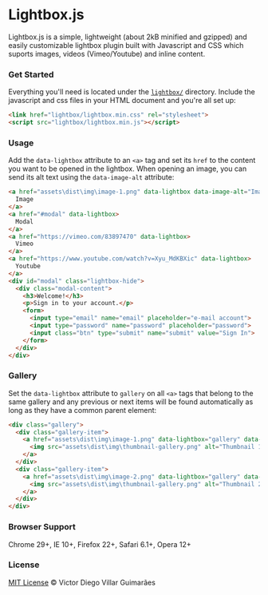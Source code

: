 # Lightbox.js #

Lightbox.js is a simple, lightweight (about 2kB minified and gzipped) and easily customizable lightbox plugin built with Javascript and CSS which suports images, videos (Vimeo/Youtube) and inline content.

### Get Started ###

Everything you'll need is located under the [`lightbox/`](lightbox/) directory. Include the javascript and css files in your HTML document and you're all set up:

```html
<link href="lightbox/lightbox.min.css" rel="stylesheet">
<script src="lightbox/lightbox.min.js"></script>
```

### Usage ###

Add the `data-lightbox` attribute to an `<a>` tag and set its `href` to the content you want to be opened in the lightbox. When opening an image, you can send its alt text using the `data-image-alt` attribute:

```html
<a href="assets\dist\img\image-1.png" data-lightbox data-image-alt="Image 1">
  Image
</a>
<a href="#modal" data-lightbox>
  Modal
</a>
<a href="https://vimeo.com/83897470" data-lightbox>
  Vimeo
</a>
<a href="https://www.youtube.com/watch?v=Xyu_MdKBXic" data-lightbox>
  Youtube
</a>
<div id="modal" class="lightbox-hide">
  <div class="modal-content">
    <h3>Welcome!</h3>
    <p>Sign in to your account.</p>
    <form>
      <input type="email" name="email" placeholder="e-mail account">
      <input type="password" name="password" placeholder="password">
      <input class="btn" type="submit" name="submit" value="Sign In">
    </form>
  </div>
</div>
```

### Gallery ###

Set the `data-lightbox` attribute to `gallery` on all `<a>` tags that belong to the same gallery and any previous or next items will be found automatically as long as they have a common parent element:

```html
<div class="gallery">
  <div class="gallery-item">
    <a href="assets\dist\img\image-1.png" data-lightbox="gallery" data-image-alt="Image 1">
      <img src="assets\dist\img\thumbnail-gallery.png" alt="Thumbnail 1">
    </a>
  </div>
  <div class="gallery-item">
    <a href="assets\dist\img\image-2.png" data-lightbox="gallery" data-image-alt="Image 2">
      <img src="assets\dist\img\thumbnail-gallery.png" alt="Thumbnail 2">
    </a>
  </div>
</div>
```

### Browser Support ###

Chrome 29+, IE 10+, Firefox 22+, Safari 6.1+, Opera 12+

### License ###

[MIT License](https://victordiego.mit-license.org/) © Victor Diego Villar Guimarães
